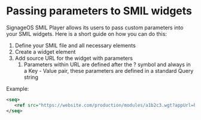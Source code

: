 # Passing parameters to SMIL widgets

SignageOS SMIL Player allows its users to pass custom parameters into your SMIL widgets. Here is a short guide on how you can do this:

1. Define your SMIL file and all necessary elements
2. Create a widget element
3. Add source URL for the widget with parameters
    1. Parameters within URL are defined after the ? symbol and always in a Key - Value pair, these parameters are defined in a standard Query string

Example:

```xml
<seq>
   <ref src="https://website.com/production/modules/a1b2c3.wgt?appUrl=https%3A%2F%2Fanotherwebsite.com%2Fapi%2Fgraphql&amp;uniqueId=xyz123abcjhkl&amp;" type="application/widget" dur="10s" region="left"/>
</seq>
```
